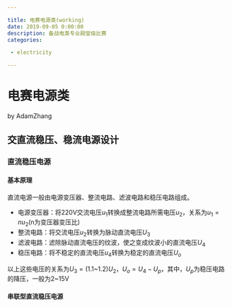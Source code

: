 ```yaml
---

title: 电赛电源类(working)
date: 2019-09-05 0:00:00
description: 备战电类专业殿堂级比赛
categories:

 - electricity

---
```

# 电赛电源类
by AdamZhang
## 交直流稳压、稳流电源设计

### 直流稳压电源
#### 基本原理
直流电源一般由电源变压器、整流电路、滤波电路和稳压电路组成。

* 电源变压器：将220V交流电压$u_1$转换成整流电路所需电压$u_2$，关系为$u_1=nu_2$(n为变压器变压比)
* 整流电路：将交流电压$u_2$转换为脉动直流电压$U_3$
* 滤波电路：滤除脉动直流电压的纹波，使之变成纹波小的直流电压$U_4$
* 稳压电路：将不稳定的直流电压$u_4$转换为稳定的直流电压$U_o$

以上这些电压的关系为$U_3=(1.1$~$1.2)U_2$，$U_o=U_4-U_p$，其中，$U_p$为稳压电路的降压，一般为2~15V

#### 串联型直流稳压电源
